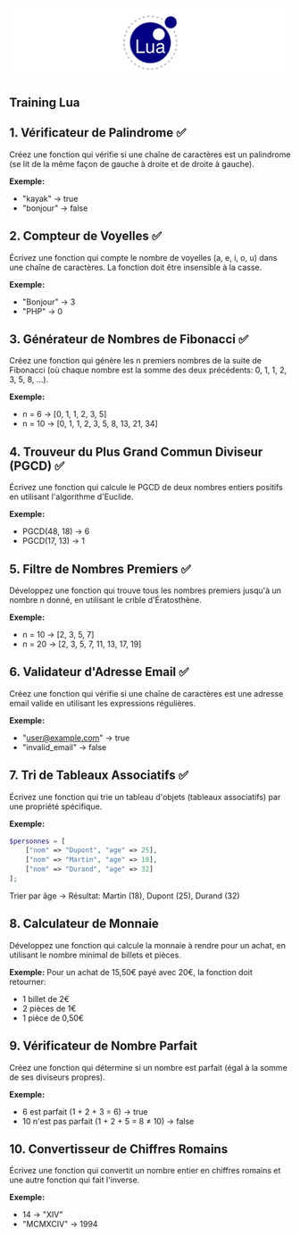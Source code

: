 <div>
<img src="/img/Lua-banner.png">
</div>

## Training Lua

## 1. Vérificateur de Palindrome ✅

Créez une fonction qui vérifie si une chaîne de caractères est un palindrome (se lit de la même façon de gauche à droite et de droite à gauche).

**Exemple:**
- "kayak" → true
- "bonjour" → false

## 2. Compteur de Voyelles ✅

Écrivez une fonction qui compte le nombre de voyelles (a, e, i, o, u) dans une chaîne de caractères. La fonction doit être insensible à la casse.

**Exemple:**
- "Bonjour" → 3
- "PHP" → 0

## 3. Générateur de Nombres de Fibonacci ✅

Créez une fonction qui génère les n premiers nombres de la suite de Fibonacci (où chaque nombre est la somme des deux précédents: 0, 1, 1, 2, 3, 5, 8, ...).

**Exemple:**
- n = 6 → [0, 1, 1, 2, 3, 5]
- n = 10 → [0, 1, 1, 2, 3, 5, 8, 13, 21, 34]

## 4. Trouveur du Plus Grand Commun Diviseur (PGCD) ✅

Écrivez une fonction qui calcule le PGCD de deux nombres entiers positifs en utilisant l'algorithme d'Euclide.

**Exemple:**
- PGCD(48, 18) → 6
- PGCD(17, 13) → 1

## 5. Filtre de Nombres Premiers ✅

Développez une fonction qui trouve tous les nombres premiers jusqu'à un nombre n donné, en utilisant le crible d'Ératosthène.

**Exemple:**
- n = 10 → [2, 3, 5, 7]
- n = 20 → [2, 3, 5, 7, 11, 13, 17, 19]

## 6. Validateur d'Adresse Email ✅

Créez une fonction qui vérifie si une chaîne de caractères est une adresse email valide en utilisant les expressions régulières.

**Exemple:**
- "user@example.com" → true
- "invalid_email" → false

## 7. Tri de Tableaux Associatifs ✅

Écrivez une fonction qui trie un tableau d'objets (tableaux associatifs) par une propriété spécifique.

**Exemple:**
```php
$personnes = [
    ["nom" => "Dupont", "age" => 25],
    ["nom" => "Martin", "age" => 18],
    ["nom" => "Durand", "age" => 32]
];
```

Trier par âge → Résultat: Martin (18), Dupont (25), Durand (32)

## 8. Calculateur de Monnaie

Développez une fonction qui calcule la monnaie à rendre pour un achat, en utilisant le nombre minimal de billets et pièces.

**Exemple:**
Pour un achat de 15,50€ payé avec 20€, la fonction doit retourner:
- 1 billet de 2€
- 2 pièces de 1€
- 1 pièce de 0,50€

## 9. Vérificateur de Nombre Parfait

Créez une fonction qui détermine si un nombre est parfait (égal à la somme de ses diviseurs propres).

**Exemple:**
- 6 est parfait (1 + 2 + 3 = 6) → true
- 10 n'est pas parfait (1 + 2 + 5 = 8 ≠ 10) → false

## 10. Convertisseur de Chiffres Romains

Écrivez une fonction qui convertit un nombre entier en chiffres romains et une autre fonction qui fait l'inverse.

**Exemple:**
- 14 → "XIV"
- "MCMXCIV" → 1994